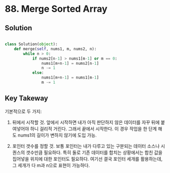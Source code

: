 
# 88. Merge Sorted Array

## Solution
```python

class Solution(object):
    def merge(self, nums1, m, nums2, n):
        while n > 0:
            if nums2[n-1] > nums1[m-1] or m == 0:
                nums1[m+n-1] = nums2[n-1]
                n -= 1
            else:
                nums1[m+n-1] = nums1[m-1]
                m -= 1


```

## Key Takeway
기본적으로 두 가지:

1) 뒤에서 시작할 것. 앞에서 시작하면 내가 아직 판단하지 않은 데이터를 자꾸 뒤에 붙여넣어야 하니 걸리적 거린다. 그래서 끝에서 시작한다. 이 경우 작업을 한 단계 해도 nums1의 길이가 변하지 않기에 도입 가능.

2) 포인터 갯수를 정할 것. 보통 포인터는 내가 다루고 있는 구분되는 데이터 소스나 시퀀스의 갯수만큼 필요하다. 특히 둘로 기존 데이터를 합치는 상황에서는 합친 값을 집어넣을 위치에 대한 포인터도 필요하다. 여기선 결국 포인터 세개를 활용하는데, 그 세개가 다 m과 n으로 표현이 가능하다.